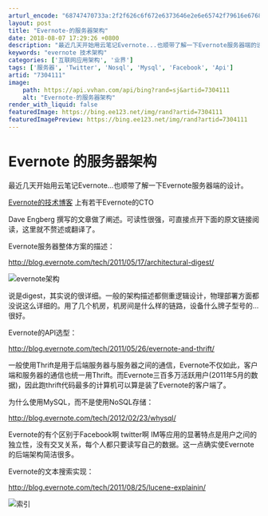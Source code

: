 ```yaml
---
arturl_encode: "68747470733a:2f2f626c6f672e6373646e2e6e65742f79616e676865686f6e:672f61727469636c652f64657461696c732f37333034313131"
layout: post
title: "Evernote-的服务器架构"
date: 2018-08-07 17:29:26 +0800
description: "最近几天开始用云笔记Evernote...也顺带了解一下Evernote服务器端的设计。Everno"
keywords: "evernote 技术架构"
categories: ['互联网应用架构', '业界']
tags: ['服务器', 'Twitter', 'Nosql', 'Mysql', 'Facebook', 'Api']
artid: "7304111"
image:
    path: https://api.vvhan.com/api/bing?rand=sj&artid=7304111
    alt: "Evernote-的服务器架构"
render_with_liquid: false
featuredImage: https://bing.ee123.net/img/rand?artid=7304111
featuredImagePreview: https://bing.ee123.net/img/rand?artid=7304111
---
```


# Evernote 的服务器架构

最近几天开始用云笔记Evernote...也顺带了解一下Evernote服务器端的设计。

[Evernote的技术博客](http://blog.evernote.com/tech/)
上有若干Evernote的CTO

Dave Engberg
撰写的文章做了阐述。可读性很强，可直接点开下面的原文链接阅读，这里就不赘述或翻译了。

Evernote服务器整体方案的描述：

<http://blog.evernote.com/tech/2011/05/17/architectural-digest/>

![evernote架构](http://hi.csdn.net/attachment/201202/28/0_1330442404Pwwz.gif)

说是digest，其实说的很详细。一般的架构描述都侧重逻辑设计，物理部署方面都没说这么详细的。用了几个机房，机房间是什么样的链路，设备什么牌子型号的...很好。

Evernote的API选型：

<http://blog.evernote.com/tech/2011/05/26/evernote-and-thrift/>

一般使用Thrift是用于后端服务器与服务器之间的通信，Evernote不仅如此，客户端和服务器的通信也统一用Thrift。而Evernote三百多万活跃用户(2011年5月的数据)，因此跑thrift代码最多的计算机可以算是装了Evernote的客户端了。

为什么使用MySQL，而不是使用NoSQL存储：

<http://blog.evernote.com/tech/2012/02/23/whysql/>

Evernote的有个区别于Facebook啊 twitter啊 IM等应用的显著特点是用户之间的独立性，没有交叉关系，每个人都只要读写自己的数据。这一点确实使Evernote的后端架构简洁很多。

Evernote的文本搜索实现：

<http://blog.evernote.com/tech/2011/08/25/lucene-explainin/>

![索引](http://hi.csdn.net/attachment/201203/1/0_1330585895g6K6.gif)